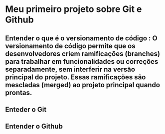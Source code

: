 # Meu primeiro projeto sobre Git e Github

## Entender o que é o versionamento de código : O versionamento de código permite que os desenvolvedores criem ramificações (branches) para trabalhar em funcionalidades ou correções separadamente, sem interferir na versão principal do projeto. Essas ramificações são mescladas (merged) ao projeto principal quando prontas.

## Enteder o Git

## Entender o Github
